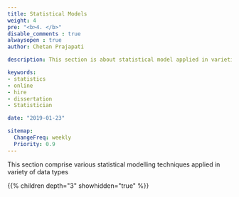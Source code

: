 ```yaml
---
title: Statistical Models
weight: 4
pre: "<b>4. </b>"
disable_comments : true
alwaysopen : true
author: Chetan Prajapati

description: This section is about statistical model applied in varieties of data type.hire freelance statistician online for statistics help in dissertation. 

keywords:
- statistics
- online
- hire
- dissertation
- Statistician

date: "2019-01-23"

sitemap:
  ChangeFreq: weekly
  Priority: 0.9
---
```

This section comprise various statistical modelling techniques applied in variety of data types

{{% children depth="3" showhidden="true" %}}